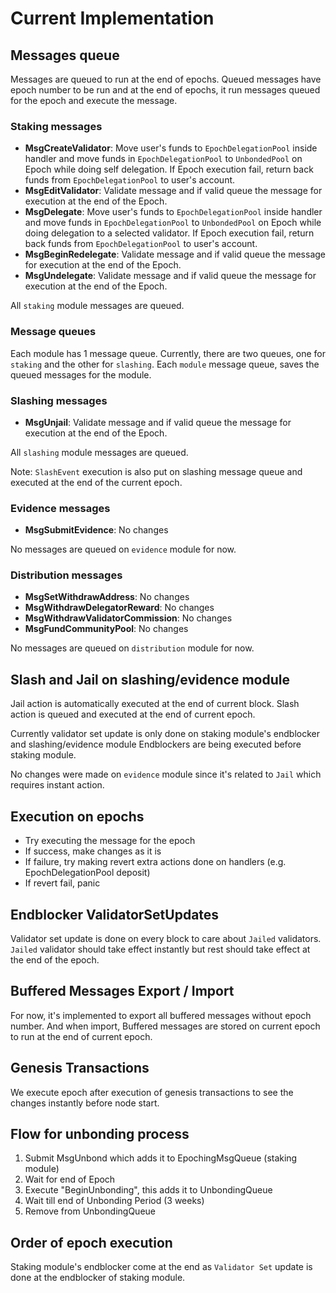 <!--
order: 2
-->

# Current Implementation

## Messages queue

Messages are queued to run at the end of epochs.
Queued messages have epoch number to be run and at the end of epochs, it run messages queued for the epoch and execute the message.

### Staking messages
- **MsgCreateValidator**: Move user's funds to `EpochDelegationPool` inside handler and move funds in `EpochDelegationPool` to `UnbondedPool` on Epoch while doing self delegation. If Epoch execution fail, return back funds from `EpochDelegationPool` to user's account.
- **MsgEditValidator**: Validate message and if valid queue the message for execution at the end of the Epoch.
- **MsgDelegate**: Move user's funds to `EpochDelegationPool` inside handler and move funds in `EpochDelegationPool` to `UnbondedPool` on Epoch while doing delegation to a selected validator. If Epoch execution fail, return back funds from `EpochDelegationPool` to user's account.
- **MsgBeginRedelegate**: Validate message and if valid queue the message for execution at the end of the Epoch.
- **MsgUndelegate**: Validate message and if valid queue the message for execution at the end of the Epoch.

All `staking` module messages are queued.
### Message queues

Each module has 1 message queue. Currently, there are two queues, one for `staking` and the other for `slashing`.
Each `module` message queue, saves the queued messages for the module.

### Slashing messages
- **MsgUnjail**: Validate message and if valid queue the message for execution at the end of the Epoch.

All `slashing` module messages are queued.

Note: `SlashEvent` execution is also put on slashing message queue and executed at the end of the current epoch.
### Evidence messages
- **MsgSubmitEvidence**: No changes

No messages are queued on `evidence` module for now.

### Distribution messages
- **MsgSetWithdrawAddress**: No changes
- **MsgWithdrawDelegatorReward**: No changes
- **MsgWithdrawValidatorCommission**: No changes
- **MsgFundCommunityPool**: No changes

No messages are queued on `distribution` module for now.

## Slash and Jail on slashing/evidence module

Jail action is automatically executed at the end of current block.
Slash action is queued and executed at the end of current epoch.

Currently validator set update is only done on staking module's endblocker and slashing/evidence module Endblockers are being executed before staking module.

No changes were made on `evidence` module since it's related to `Jail` which requires instant action.

## Execution on epochs
- Try executing the message for the epoch
- If success, make changes as it is
- If failure, try making revert extra actions done on handlers (e.g. EpochDelegationPool deposit)
- If revert fail, panic

## Endblocker ValidatorSetUpdates

Validator set update is done on every block to care about `Jailed` validators.
`Jailed` validator should take effect instantly but rest should take effect at the end of the epoch.

## Buffered Messages Export / Import

For now, it's implemented to export all buffered messages without epoch number. And when import, Buffered messages are stored on current epoch to run at the end of current epoch.

## Genesis Transactions

We execute epoch after execution of genesis transactions to see the changes instantly before node start.

## Flow for unbonding process

1. Submit MsgUnbond which adds it to EpochingMsgQueue (staking module)
2. Wait for end of Epoch
3. Execute "BeginUnbonding", this adds it to UnbondingQueue
4. Wait till end of Unbonding Period (3 weeks)
5. Remove from UnbondingQueue

## Order of epoch execution

Staking module's endblocker come at the end as `Validator Set` update is done at the endblocker of staking module.
